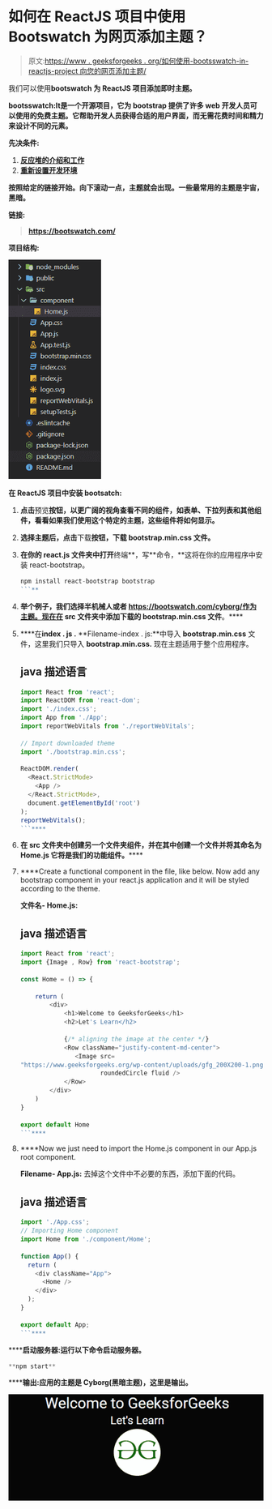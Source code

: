 # 如何在 ReactJS 项目中使用 Bootswatch 为网页添加主题？

> 原文:[https://www . geeksforgeeks . org/如何使用-bootsswatch-in-reactjs-project 向您的网页添加主题/](https://www.geeksforgeeks.org/how-to-add-theme-to-your-webpage-using-bootswatch-in-reactjs-project/)

我们可以使用**bootswatch 为 ReactJS 项目添加即时主题。**

**bootsswatch:**It**是一个开源项目，它为 bootstrap 提供了许多 web 开发人员可以使用的免费主题。它帮助开发人员获得合适的用户界面，而无需花费时间和精力来设计不同的元素。**

****先决条件:****

1.  **[反应堆的介绍和工作](https://www.geeksforgeeks.org/react-js-introduction-working/)**
2.  **[重新设置开发环境](https://www.geeksforgeeks.org/reactjs-setting-development-environment/)**

**按照给定的链接开始。向下滚动一点，主题就会出现。一些最常用的主题是宇宙，黑暗。**

****链接:****

> **https://bootswatch.com/**

****项目结构:****

**![](img/84c1b3d4f44acf091d84b567a9cab802.png)**

****在 ReactJS 项目中安装 bootsatch:****

1.  **点击**预览**按钮，以更广阔的视角查看不同的组件，如表单、下拉列表和其他组件，看看如果我们使用这个特定的主题，这些组件将如何显示。**
2.  **选择主题后，点击**下载**按钮，下载 **bootstrap.min.css** 文件。**
3.  **在你的 react.js 文件夹中打开**终端**，写**命令，**这将在你的应用程序中安装 react-bootstrap。

    ```jsx
    npm install react-bootstrap bootstrap
    ```** 
4.  **举个例子，我们选择半机械人或者 https://bootswatch.com/cyborg/作为主题。现在在 **src** 文件夹中添加下载的 **bootstrap.min.css** 文件**。****
5.  ****在**index . js .**
    **Filename-index . js:**中导入 **bootstrap.min.css** 文件，这里我们只导入 **bootstrap.min.css.** 现在主题适用于整个应用程序。

    ## java 描述语言

    ```jsx
    import React from 'react';
    import ReactDOM from 'react-dom';
    import './index.css';
    import App from './App';
    import reportWebVitals from './reportWebVitals';

    // Import downloaded theme
    import './bootstrap.min.css';

    ReactDOM.render(
      <React.StrictMode>
        <App />
      </React.StrictMode>,
      document.getElementById('root')
    );
    reportWebVitals();
    ```**** 
6.  ****在 **src** 文件夹中创建另一个文件夹**组件**，并在其中创建一个文件并将其命名为 **Home.js** 它将是我们的功能组件**。******
7.  ****Create a functional component in the file, like below. Now add any bootstrap component in your react.js application and it will be styled according to the theme.

    **文件名- Home.js:**

    ## java 描述语言

    ```jsx
    import React from 'react';
    import {Image , Row} from 'react-bootstrap';

    const Home = () => {

        return (
            <div>
                <h1>Welcome to GeeksforGeeks</h1> 
                <h2>Let's Learn</h2>

                {/* aligning the image at the center */}
                <Row className="justify-content-md-center">
                   <Image src=
    "https://www.geeksforgeeks.org/wp-content/uploads/gfg_200X200-1.png" 
                          roundedCircle fluid />
                </Row>
            </div>
        )
    }

    export default Home
    ```**** 
8.  ****Now we just need to import the Home.js component in our App.js root component.

    **Filename- App.js:** 去掉这个文件中不必要的东西，添加下面的代码。

    ## java 描述语言

    ```jsx
    import './App.css';
    // Importing Home component
    import Home from './component/Home';

    function App() {
      return (
        <div className="App">
          <Home />
        </div>
      );
    }

    export default App;
    ```**** 

******启动服务器:**运行以下命令启动服务器。****

```jsx
**npm start**
```

******输出:**应用的主题是 Cyborg(黑暗主题)，这里是输出。****

****![](img/42d3fcb145aa50987176a1618ba9c0d0.png)****